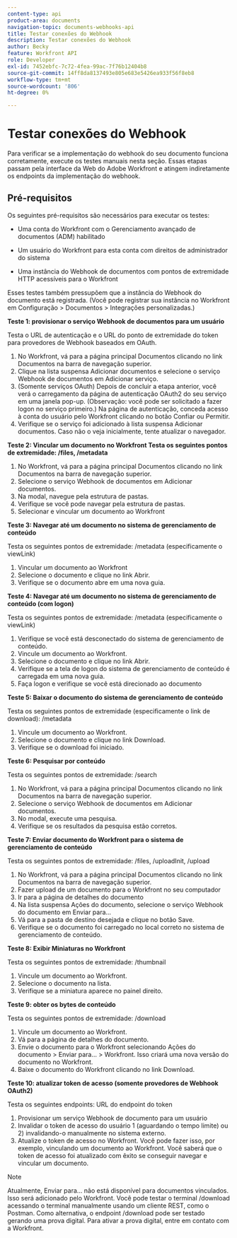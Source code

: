 ```yaml
---
content-type: api
product-area: documents
navigation-topic: documents-webhooks-api
title: Testar conexões do Webhook
description: Testar conexões do Webhook
author: Becky
feature: Workfront API
role: Developer
exl-id: 7452ebfc-7c72-4fea-99ac-7f76b12404b8
source-git-commit: 14ff8da8137493e805e683e5426ea933f56f8eb8
workflow-type: tm+mt
source-wordcount: '806'
ht-degree: 0%

---
```



# Testar conexões do Webhook

Para verificar se a implementação do webhook do seu documento funciona corretamente, execute os testes manuais nesta seção. Essas etapas passam pela interface da Web do Adobe Workfront e atingem indiretamente os endpoints da implementação do webhook.

## Pré-requisitos

Os seguintes pré-requisitos são necessários para executar os testes:

* Uma conta do Workfront com o Gerenciamento avançado de documentos (ADM) habilitado

* Um usuário do Workfront para esta conta com direitos de administrador do sistema

* Uma instância do Webhook de documentos com pontos de extremidade HTTP acessíveis para o Workfront

Esses testes também pressupõem que a instância do Webhook do documento está registrada. (Você pode registrar sua instância no Workfront em Configuração > Documentos > Integrações personalizadas.)

**Teste 1: provisionar o serviço Webhook de documentos para um usuário**

Testa o URL de autenticação e o URL do ponto de extremidade do token para provedores de Webhook baseados em OAuth.

1. No Workfront, vá para a página principal Documentos clicando no link Documentos na barra de navegação superior.
1. Clique na lista suspensa Adicionar documentos e selecione o serviço Webhook de documentos em Adicionar serviço.
1. (Somente serviços OAuth) Depois de concluir a etapa anterior, você verá o carregamento da página de autenticação OAuth2 do seu serviço em uma janela pop-up. (Observação: você pode ser solicitado a fazer logon no serviço primeiro.) Na página de autenticação, conceda acesso à conta do usuário pelo Workfront clicando no botão Confiar ou Permitir.
1. Verifique se o serviço foi adicionado à lista suspensa Adicionar documentos. Caso não o veja inicialmente, tente atualizar o navegador.

**Teste 2: Vincular um documento no Workfront Testa os seguintes pontos de extremidade: /files, /metadata**

1. No Workfront, vá para a página principal Documentos clicando no link Documentos na barra de navegação superior.
1. Selecione o serviço Webhook de documentos em Adicionar documentos.
1. Na modal, navegue pela estrutura de pastas.
1. Verifique se você pode navegar pela estrutura de pastas.
1. Selecionar e vincular um documento ao Workfront

**Teste 3: Navegar até um documento no sistema de gerenciamento de conteúdo**

Testa os seguintes pontos de extremidade: /metadata (especificamente o viewLink)

1. Vincular um documento ao Workfront
1. Selecione o documento e clique no link Abrir.
1. Verifique se o documento abre em uma nova guia.

**Teste 4: Navegar até um documento no sistema de gerenciamento de conteúdo (com logon)**

Testa os seguintes pontos de extremidade: /metadata (especificamente o viewLink)

1. Verifique se você está desconectado do sistema de gerenciamento de conteúdo.
1. Vincule um documento ao Workfront.
1. Selecione o documento e clique no link Abrir.
1. Verifique se a tela de logon do sistema de gerenciamento de conteúdo é carregada em uma nova guia.
1. Faça logon e verifique se você está direcionado ao documento

**Teste 5: Baixar o documento do sistema de gerenciamento de conteúdo**

Testa os seguintes pontos de extremidade (especificamente o link de download): /metadata 

1. Vincule um documento ao Workfront.
1. Selecione o documento e clique no link Download.
1. Verifique se o download foi iniciado.

**Teste 6: Pesquisar por conteúdo**

Testa os seguintes pontos de extremidade: /search

1. No Workfront, vá para a página principal Documentos clicando no link Documentos na barra de navegação superior.
1. Selecione o serviço Webhook de documentos em Adicionar documentos.
1. No modal, execute uma pesquisa.
1. Verifique se os resultados da pesquisa estão corretos.

**Teste 7: Enviar documento do Workfront para o sistema de gerenciamento de conteúdo**

Testa os seguintes pontos de extremidade: /files, /uploadInit, /upload

1. No Workfront, vá para a página principal Documentos clicando no link Documentos na barra de navegação superior.
1. Fazer upload de um documento para o Workfront no seu computador
1. Ir para a página de detalhes do documento
1. Na lista suspensa Ações do documento, selecione o serviço Webhook do documento em Enviar para...
1. Vá para a pasta de destino desejada e clique no botão Save.
1. Verifique se o documento foi carregado no local correto no sistema de gerenciamento de conteúdo.

**Teste 8: Exibir Miniaturas no Workfront**

Testa os seguintes pontos de extremidade: /thumbnail

1. Vincule um documento ao Workfront.
1. Selecione o documento na lista.
1. Verifique se a miniatura aparece no painel direito.

**Teste 9: obter os bytes de conteúdo**

Testa os seguintes pontos de extremidade: /download

1. Vincule um documento ao Workfront.
1. Vá para a página de detalhes do documento.
1. Envie o documento para o Workfront selecionando Ações do documento > Enviar para... > Workfront. Isso criará uma nova versão do documento no Workfront.
1. Baixe o documento do Workfront clicando no link Download.

**Teste 10: atualizar token de acesso (somente provedores de Webhook OAuth2)**

Testa os seguintes endpoints: URL do endpoint do token

1. Provisionar um serviço Webhook de documento para um usuário
1. Invalidar o token de acesso do usuário 1 (aguardando o tempo limite) ou 2) invalidando-o manualmente no sistema externo.
1. Atualize o token de acesso no Workfront. Você pode fazer isso, por exemplo, vinculando um documento ao Workfront. Você saberá que o token de acesso foi atualizado com êxito se conseguir navegar e vincular um documento.

>[!NOTE]
>
>Atualmente, Enviar para... não está disponível para documentos vinculados. Isso será adicionado pelo Workfront. Você pode testar o terminal /download acessando o terminal manualmente usando um cliente REST, como o Postman. Como alternativa, o endpoint /download pode ser testado gerando uma prova digital. Para ativar a prova digital, entre em contato com a Workfront.
